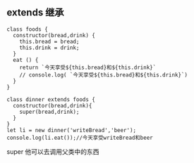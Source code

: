 ##  extends 继承      
       
	class foods {
	  constructor(bread,drink) {
	    this.bread = bread;
	    this.drink = drink;
	  }
	  eat () {
	    return `今天享受${this.bread}和${this.drink}`
	    // console.log( `今天享受${this.bread}和${this.drink}`)
	  }
	}
	
	class dinner extends foods {
	  constructor(bread,drink){
	    super(bread,drink);
	  }
	}
	let li = new dinner('writeBread','beer');
	console.log(li.eat());//今天享受writeBread和beer    
super 他可以去调用父类中的东西